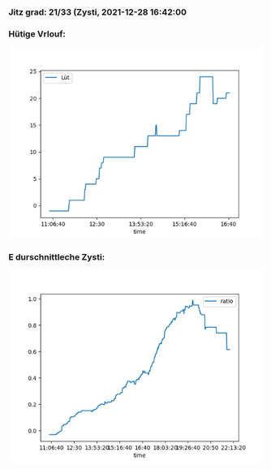 ### Jitz grad: 21/33 (Zysti, 2021-12-28 16:42:00

### Hütige Vrlouf:
![Graph](Today.png)

### E durschnittleche Zysti:
![Graph](Zysti.png)